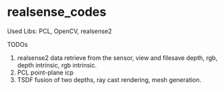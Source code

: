# realsense_codes

Used Libs:
PCL, OpenCV, realsense2

TODOs
1. realsense2 data retrieve from the sensor, view and filesave depth, rgb, depth intrinsic, rgb intrinsic.
2. PCL point-plane icp
3. TSDF fusion of two depths, ray cast rendering, mesh generation.
